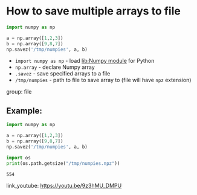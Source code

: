 # How to save multiple arrays to file

```python
import numpy as np

a = np.array([1,2,3])
b = np.array([9,8,7])
np.savez('/tmp/numpies', a, b)
```

- `import numpy as np` - load [lib:Numpy module](/python-numpy/how-to-install-python-numpy-lib) for Python
- `np.array` - declare Numpy array
- `.savez` - save specified arrays to a file
- `/tmp/numpies` - path to file to save array to (file will have `npz` extension)

group: file

## Example: 
```python
import numpy as np

a = np.array([1,2,3])
b = np.array([9,8,7])
np.savez('/tmp/numpies', a, b)

import os
print(os.path.getsize("/tmp/numpies.npz"))
```
```
554

```

link_youtube: https://youtu.be/9z3hMU_DMPU
